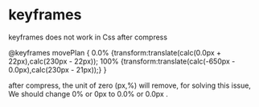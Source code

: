 # keyframes
keyframes does not work in Css after compress

@keyframes movePlan {
    0.0% {transform:translate(calc(0.0px + 22px),calc(230px - 22px));
    100% {transform:translate(calc(-650px - 0.0px),calc(230px - 21px));}
}

after compress, the unit of zero (px,%) will remove, for solving this issue, We should change 0% or 0px to 0.0% or 0.0px .
